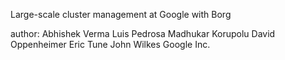 Large-scale cluster management at Google with Borg

author:
Abhishek Verma 
Luis Pedrosa 
Madhukar Korupolu
David Oppenheimer 
Eric Tune 
John Wilkes
Google Inc.
